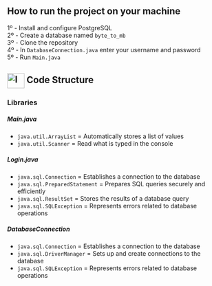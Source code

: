 ## How to run the project on your machine

1º - Install and configure PostgreSQL <br>
2º - Create a database named ```byte_to_mb``` <br>
3º - Clone the repository <br>
4º - In ```DatabaseConnection.java``` enter your username and password <br>
5º - Run ```Main.java```

##  <img align="center" alt="Imagem Java" height="35" width="40" src="https://cdn.jsdelivr.net/gh/devicons/devicon/icons/java/java-original.svg"> Code Structure 

<h3>Libraries</h3>
<h5>Main.java</h5>

* ```java.util.ArrayList``` = Automatically stores a list of values
* ```java.util.Scanner``` = Read what is typed in the console

<h5>Login.java</h5>

* ```java.sql.Connection``` = Establishes a connection to the database
* ```java.sql.PreparedStatement``` = Prepares SQL queries securely and efficiently
* ```java.sql.ResultSet``` = Stores the results of a database query 
* ```java.sql.SQLException``` = Represents errors related to database operations

<h5>DatabaseConnection</h5>

* ```java.sql.Connection``` = Establishes a connection to the database
* ```java.sql.DriverManager``` = Sets up and create connections to the database
* ```java.sql.SQLException``` = Represents errors related to database operations
